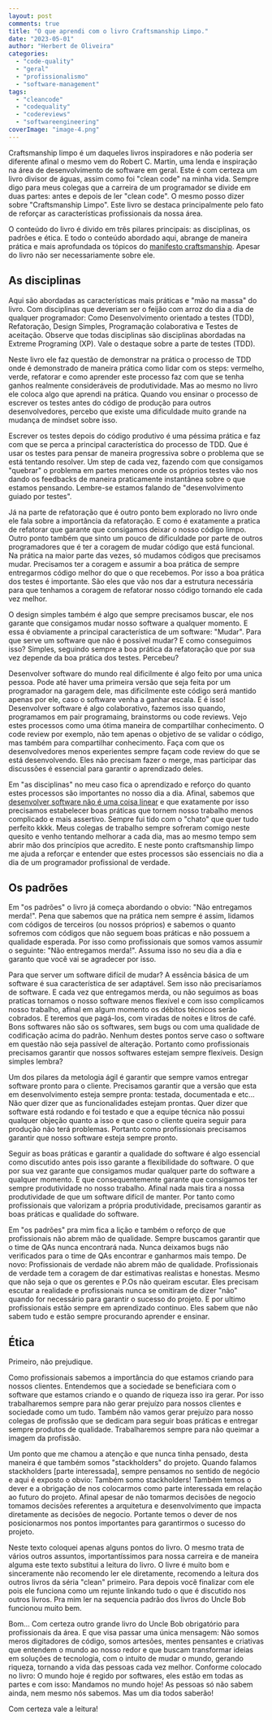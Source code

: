 ```yaml
---
layout: post
comments: true
title: "O que aprendi com o livro Craftsmanship Limpo."
date: "2023-05-01"
author: "Herbert de Oliveira"
categories: 
  - "code-quality"
  - "geral"
  - "profissionalismo"
  - "software-management"
tags: 
  - "cleancode"
  - "codequality"
  - "codereviews"
  - "softwareengineering"
coverImage: "image-4.png"
---
```


Craftsmanship limpo é um daqueles livros inspiradores e não poderia ser diferente afinal o mesmo vem do Robert C. Martin, uma lenda e inspiração na área de desenvolvimento de software em geral. Este é com certeza um livro divisor de águas, assim como foi "clean code" na minha vida. Sempre digo para meus colegas que a carreira de um programador se divide em duas partes: antes e depois de ler "clean code". O mesmo posso dizer sobre "Craftsmanship Limpo". Este livro se destaca principalmente pelo fato de reforçar as características profissionais da nossa área.

O conteúdo do livro é divido em três pilares principais: as disciplinas, os padrões e ética. E todo o conteúdo abordado aqui, abrange de maneira prática e mais aprofundada os tópicos do [manifesto craftsmanship](https://manifesto.softwarecraftsmanship.org/#/pt-br). Apesar do livro não ser necessariamente sobre ele.

## As disciplinas

Aqui são abordadas as características mais práticas e "mão na massa" do livro. Com disciplinas que deveriam ser o feijão com arroz do dia a dia de qualquer programador: Como Desenvolvimento orientado a testes (TDD), Refatoração, Design Simples, Programação colaborativa e Testes de aceitação. Observe que todas disciplinas são disciplinas abordadas na Extreme Programing (XP). Vale o destaque sobre a parte de testes (TDD).

Neste livro ele faz questão de demonstrar na prática o processo de TDD onde é demonstrado de maneira prática como lidar com os steps: vermelho, verde, refatorar e como aprender este processo faz com que se tenha ganhos realmente consideráveis de produtividade. Mas ao mesmo no livro ele coloca algo que aprendi na prática. Quando vou ensinar o processo de escrever os testes antes do código de produção para outros desenvolvedores, percebo que existe uma dificuldade muito grande na mudança de mindset sobre isso.

Escrever os testes depois do código produtivo é uma péssima prática e faz com que se perca a principal característica do processo de TDD. Que é usar os testes para pensar de maneira progressiva sobre o problema que se está tentando resolver. Um step de cada vez, fazendo com que consigamos "quebrar" o problema em partes menores onde os próprios testes vão nos dando os feedbacks de maneira praticamente instantânea sobre o que estamos pensando. Lembre-se estamos falando de "desenvolvimento guiado por testes".

Já na parte de refatoração que é outro ponto bem explorado no livro onde ele fala sobre a importância da refatoração. E como é exatamente a pratica de refatorar que garante que consigamos deixar o nosso código limpo. Outro ponto também que sinto um pouco de dificuldade por parte de outros programadores que é ter a coragem de mudar código que está funcional. Na prática na maior parte das vezes, só mudamos códigos que precisamos mudar. Precisamos ter a coragem e assumir a boa prática de sempre entregarmos código melhor do que o que recebemos. Por isso a boa prática dos testes é importante. São eles que vão nos dar a estrutura necessária para que tenhamos a coragem de refatorar nosso código tornando ele cada vez melhor.

O design simples também é algo que sempre precisamos buscar, ele nos garante que consigamos mudar nosso software a qualquer momento. E essa é obviamente a principal característica de um software: "Mudar". Para que serve um software que não é possível mudar? E como conseguimos isso? Simples, seguindo sempre a boa prática da refatoração que por sua vez depende da boa prática dos testes. Percebeu?

Desenvolver software do mundo real dificilmente é algo feito por uma unica pessoa. Pode até haver uma primeira versão que seja feita por um programador na garagem dele, mas dificilmente este código será mantido apenas por ele, caso o software venha a ganhar escala. E é isso! Desenvolver software é algo colaborativo, fazemos isso quando, programamos em pair programaing, brainstorms ou code reviews. Vejo estes processos como uma ótima maneira de compartilhar conhecimento. O code review por exemplo, não tem apenas o objetivo de se validar o código, mas também para compartilhar conhecimento. Faça com que os desenvolvedores menos experientes sempre façam code review do que se está desenvolvendo. Eles não precisam fazer o merge, mas participar das discussões é essencial para garantir o aprendizado deles.

Em "as disciplinas" no meu caso fica o aprendizado e reforço do quanto estes processos são importantes no nosso dia a dia. Afinal, sabemos que [desenvolver software não é uma coisa linear](https://betooliveira.com/2023/04/25/o-desenvolvimento-de-software-nao-e-uma-coisa-linear/) e que exatamente por isso precisamos estabelecer boas práticas que tornem nosso trabalho menos complicado e mais assertivo. Sempre fui tido com o "chato" que quer tudo perfeito kkkk. Meus colegas de trabalho sempre sofreram comigo neste quesito e venho tentando melhorar a cada dia, mas ao mesmo tempo sem abrir mão dos princípios que acredito. E neste ponto craftsmanship limpo me ajuda a reforçar e entender que estes processos são essenciais no dia a dia de um programador profissional de verdade.

## Os padrões

Em "os padrões" o livro já começa abordando o obvio: "Não entregamos merda!". Pena que sabemos que na prática nem sempre é assim, lidamos com códigos de terceiros (ou nossos próprios) e sabemos o quanto sofremos com códigos que não seguem boas práticas e não possuem a qualidade esperada. Por isso como profissionais que somos vamos assumir o seguinte: "Não entregamos merda!". Assuma isso no seu dia a dia e garanto que você vai se agradecer por isso.

Para que server um software difícil de mudar? A essência básica de um software é sua característica de ser adaptável. Sem isso não precisaríamos de software. E cada vez que entregamos merda, ou não seguimos as boas praticas tornamos o nosso software menos flexível e com isso complicamos nosso trabalho, afinal em algum momento os débitos técnicos serão cobrados. E teremos que pagá-los, com viradas de noites e litros de café. Bons softwares não são os softwares, sem bugs ou com uma qualidade de codificação acima do padrão. Nenhum destes pontos serve caso o software em questão não seja passível de alteração. Portanto como profissionais precisamos garantir que nossos softwares estejam sempre flexíveis. Design simples lembra?

Um dos pilares da metologia ágil é garantir que sempre vamos entregar software pronto para o cliente. Precisamos garantir que a versão que esta em desenvolvimento esteja sempre pronta: testada, documentada e etc... Não quer dizer que as funcionalidades estejam prontas. Quer dizer que software está rodando e foi testado e que a equipe técnica não possui qualquer objeção quanto a isso e que caso o cliente queira seguir para produção não terá problemas. Portanto como profissionais precisamos garantir que nosso software esteja sempre pronto.

Seguir as boas práticas e garantir a qualidade do software é algo essencial como discutido antes pois isso garante a flexibilidade do software. O que por sua vez garante que consigamos mudar qualquer parte do software a qualquer momento. E que consequentemente garante que consigamos ter sempre produtividade no nosso trabalho. Afinal nada mais tira a nossa produtividade de que um software difícil de manter. Por tanto como profissionais que valorizam a própria produtividade, precisamos garantir as boas práticas e qualidade do software.

Em "os padrões" pra mim fica a lição e também o reforço de que profissionais não abrem mão de qualidade. Sempre buscamos garantir que o time de QAs nunca encontrará nada. Nunca deixamos bugs não verificados para o time de QAs encontrar e ganharmos mais tempo. De novo: Profissionais de verdade não abrem mão de qualidade. Profissionais de verdade tem a coragem de dar estimativas realistas e honestas. Mesmo que não seja o que os gerentes e P.Os não queiram escutar. Eles precisam escutar a realidade e profissionais nunca se omitiram de dizer "não" quando for necessário para garantir o sucesso do projeto. E por ultimo profissionais estão sempre em aprendizado continuo. Eles sabem que não sabem tudo e estão sempre procurando aprender e ensinar.

## Ética

Primeiro, não prejudique.

Como profissionais sabemos a importância do que estamos criando para nossos clientes. Entendemos que a sociedade se beneficiara com o software que estamos criando e o quando de riqueza isso ira gerar. Por isso trabalharemos sempre para não gerar prejuízo para nossos clientes e sociedade como um tudo. Também não vamos gerar prejuízo para nosso colegas de profissão que se dedicam para seguir boas práticas e entregar sempre produtos de qualidade. Trabalharemos sempre para não queimar a imagem da profissão.

Um ponto que me chamou a atenção e que nunca tinha pensado, desta maneira é que também somos "stackholders" do projeto. Quando falamos stackholders \[parte interessada\], sempre pensamos no sentido de negócio e aqui é exposto o obvio: Também somo stackholders! Também temos o dever e a obrigação de nos colocarmos como parte interessada em relação ao futuro do projeto. Afinal apesar de não tomarmos decisões de negocio tomamos decisões referentes a arquitetura e desenvolvimento que impacta diretamente as decisões de negocio. Portante temos o dever de nos posicionarmos nos pontos importantes para garantirmos o sucesso do projeto.

Neste texto coloquei apenas alguns pontos do livro. O mesmo trata de vários outros assuntos, importantíssimos para nossa carreira e de maneira alguma este texto substitui a leitura do livro. O livre é muito bom e sinceramente não recomendo ler ele diretamente, recomendo a leitura dos outros livros da séria "clean" primeiro. Para depois você finalizar com ele pois ele funciona como um rejunte linkando tudo o que é discutido nos outros livros. Pra mim ler na sequencia padrão dos livros do Uncle Bob funcionou muito bem.

Bom… Com certeza outro grande livro do Uncle Bob obrigatório para profissionais da área. E que visa passar uma única mensagem: Não somos meros digitadores de código, somos artesões, mentes pensantes e criativas que entendem o mundo ao nosso redor e que buscam transformar ideias em soluções de tecnologia, com o intuito de mudar o mundo, gerando riqueza, tornando a vida das pessoas cada vez melhor. Conforme colocado no livro: O mundo hoje é regido por softwares, eles estão em todas as partes e com isso: Mandamos no mundo hoje! As pessoas só não sabem ainda, nem mesmo nós sabemos. Mas um dia todos saberão!

Com certeza vale a leitura!
